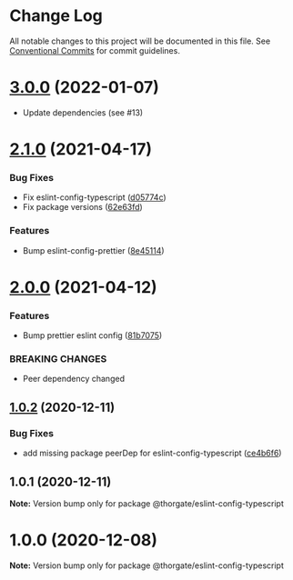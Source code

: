 # Change Log

All notable changes to this project will be documented in this file.
See [Conventional Commits](https://conventionalcommits.org) for commit guidelines.

# [3.0.0](https://github.com/thorgate/javascript/compare/@thorgate/eslint-config-typescript@2.1.0...@thorgate/eslint-config-typescript@3.0.0) (2022-01-07)

* Update dependencies (see #13)



# [2.1.0](https://github.com/thorgate/javascript/compare/@thorgate/eslint-config-typescript@2.0.0...@thorgate/eslint-config-typescript@2.1.0) (2021-04-17)


### Bug Fixes

* Fix eslint-config-typescript ([d05774c](https://github.com/thorgate/javascript/commit/d05774c0a70bc96ae3cffc93c5a7a58728610234))
* Fix package versions ([62e63fd](https://github.com/thorgate/javascript/commit/62e63fdbb1c056d5d049fcee0e07bcd84296f8e4))


### Features

* Bump eslint-config-prettier ([8e45114](https://github.com/thorgate/javascript/commit/8e45114a76cfb35d9d951d054978cb1bddca303e))





# [2.0.0](https://github.com/thorgate/javascript/compare/@thorgate/eslint-config-typescript@1.0.2...@thorgate/eslint-config-typescript@2.0.0) (2021-04-12)


### Features

* Bump prettier eslint config ([81b7075](https://github.com/thorgate/javascript/commit/81b7075ac302fd092fbba01ded38c08c9ae90485))


### BREAKING CHANGES

* Peer dependency changed





## [1.0.2](https://github.com/thorgate/javascript/compare/@thorgate/eslint-config-typescript@1.0.1...@thorgate/eslint-config-typescript@1.0.2) (2020-12-11)


### Bug Fixes

* add missing package peerDep for eslint-config-typescript ([ce4b6f6](https://github.com/thorgate/javascript/commit/ce4b6f6f8f85d58f806674996fc5b9b518d688fa))





## 1.0.1 (2020-12-11)

**Note:** Version bump only for package @thorgate/eslint-config-typescript





# 1.0.0 (2020-12-08)

**Note:** Version bump only for package @thorgate/eslint-config-typescript
